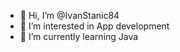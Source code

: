 - 👋 Hi, I’m @IvanStanic84
- 👀 I’m interested in App development
- 🌱 I’m currently learning Java

<!---
IvanStanic84/IvanStanic84 is a ✨ special ✨ repository because its `README.md` (this file) appears on your GitHub profile.
You can click the Preview link to take a look at your changes.
--->
